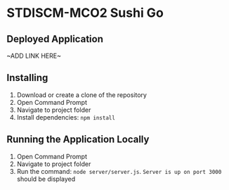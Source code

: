 # STDISCM-MCO2 Sushi Go

## Deployed Application
~ADD LINK HERE~

## Installing
1. Download or create a clone of the repository
2. Open Command Prompt 
3. Navigate to project folder
4. Install dependencies: `npm install`

## Running the Application Locally
1. Open Command Prompt
2. Navigate to project folder
3. Run the command: `node server/server.js`. `Server is up on port 3000` should be displayed
